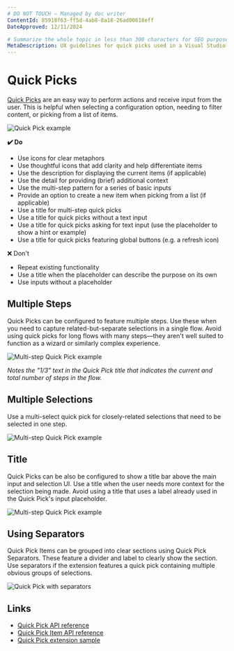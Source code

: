 ```yaml
---
# DO NOT TOUCH — Managed by doc writer
ContentId: 85918f63-ff5d-4ab8-8a18-26ad00618eff
DateApproved: 12/11/2024

# Summarize the whole topic in less than 300 characters for SEO purpose
MetaDescription: UX guidelines for quick picks used in a Visual Studio Code extension.
---
```


# Quick Picks

[Quick Picks](/api/extension-capabilities/common-capabilities#quick-pick) are an easy way to perform actions and receive input from the user. This is helpful when selecting a configuration option, needing to filter content, or picking from a list of items.

![Quick Pick example](images/examples/quick-pick.png)

**✔️ Do**

* Use icons for clear metaphors
* Use thoughtful icons that add clarity and help differentiate items
* Use the description for displaying the current items (if applicable)
* Use the detail for providing (brief) additional context
* Use the multi-step pattern for a series of basic inputs
* Provide an option to create a new item when picking from a list (if applicable)
* Use a title for multi-step quick picks
* Use a title for quick picks without a text input
* Use a title for quick picks asking for text input (use the placeholder to show a hint or example)
* Use a title for quick picks featuring global buttons (e.g. a refresh icon)

❌ Don't

* Repeat existing functionality
* Use a title when the placeholder can describe the purpose on its own
* Use inputs without a placeholder

## Multiple Steps

Quick Picks can be configured to feature multiple steps. Use these when you need to capture related-but-separate selections in a single flow. Avoid using quick picks for long flows with many steps—they aren't well suited to function as a wizard or similarly complex experience.

![Multi-step Quick Pick example](images/examples/quick-pick-multi-step.png)

*Notes the "1/3" text in the Quick Pick title that indicates the current and total number of steps in the flow.*

## Multiple Selections

Use a multi-select quick pick for closely-related selections that need to be selected in one step.

![Multi-step Quick Pick example](images/examples/quick-pick-multi-select.png)

## Title

Quick Picks can be also be configured to show a title bar above the main input and selection UI. Use a title when the user needs more context for the selection being made. Avoid using a title that uses a label already used in the Quick Pick's input placeholder.

![Multi-step Quick Pick example](images/examples/quick-pick-title.png)

## Using Separators

Quick Pick Items can be grouped into clear sections using Quick Pick Separators. These feature a divider and label to clearly show the section. Use separators if the extension features a quick pick containing multiple obvious groups of selections.

![Quick Pick with separators](images/examples/quick-pick-separators.png)

## Links

* [Quick Pick API reference](/api/references/vscode-api#QuickPick)
* [Quick Pick Item API reference](/api/references/vscode-api#QuickPickItem)
* [Quick Pick extension sample](https://github.com/microsoft/vscode-extension-samples/tree/main/quickinput-sample)
